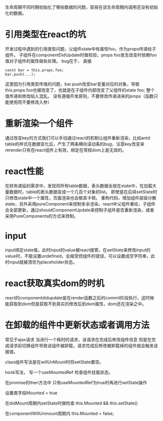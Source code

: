 
生命周期不同时期初始化了哪些数据的问题，容易在该生命周期内调用还没有初始化的数据。

# 引用类型在react的坑
开发过程中遇到的引用类型问题，父组件state中有属性foo，作为props传递给子组件。
子组件在componentDidUpdate时做校验，props foo发生改变时依赖foo值对子组件的属性做些处理。
bug在于，
直接
```
const bar = this.props.foo;
bar.push(...);
```
这里因为引用类型传值的问题，bar.push改变bar变量对应的对象，导致this.props.foo也被改变了，也就是在子组件内部改变了父组件的state foo;
整个值传递和修改陷入混乱。
没有遵循开发原则，不要修改传递进来的props（函数只能使用而不要修改入参）


# 重新渲染一个组件
通过改变key的方式我们可以手动通过react的机制让组件重新渲染，比如antd table的样式在数据变化后，产生了两条横向滚动条的bug，注意key改变来rerender只有在react组件上有效，绑定在常规dom上是无效的。

# react性能
在财务递延的需求中，发现将所有table数据，表头数据全放在state中，在加载大量数据时，table的表头数据变成一个几百个对象的list。
即使是在后续setState时只修改state中一个属性，页面渲染也会极其卡顿。
重构代码，增加组件层级分散state，另外采用pureComponent来控制多余渲染，react中父组件重绘，子组件会全部更新，通过shouldComponentUpdate来控制子组件是否重新渲染，或者采用PureComponents的方式来控制。

# input
input绑定state值，此时input的value被react接管，在setState来修改input的value时，不能设置undefined，会报受控组件的错误，可以设置成空字符串，此时input就被清空为placeholder状态。

# react获取真实dom的时机
react的componentdidupdate是在render函数之后的commit阶段执行，这时候能获取到dom但是获取不到真实的修改后到dom属性，dom还在渲染之中。



# 在卸载的组件中更新状态或者调用方法
常见于ajax请求
当进行一个耗时的请求，该请求在完成后修改组件信息
但是在完成请求前切换组件导致该组件被卸载，请求完成后修改被卸载掉的组件就会触发该报错。

class组件写法是在willUnMount时将setState置空。

hook写法，
写一个useMountedRef 检查组件挂载状态。

在promise的then方法中 只有useMountedRef为true时再进行setState操作

设置类字段Mounted = true

在didMount周期内setState时做检查 this.Mounted && this.setState()

在componentWillUnmount周期内 this.Mounted = false;